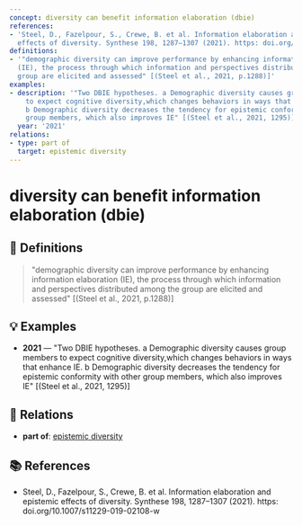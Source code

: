 ```yaml
---
concept: diversity can benefit information elaboration (dbie)
references:
- 'Steel, D., Fazelpour, S., Crewe, B. et al. Information elaboration and epistemic
  effects of diversity. Synthese 198, 1287–1307 (2021). https: doi.org/10.1007/s11229-019-02108-w'
definitions:
- '"demographic diversity can improve performance by enhancing information elaboration
  (IE), the process through which information and perspectives distributed among the
  group are elicited and assessed" [(Steel et al., 2021, p.1288)]'
examples:
- description: '"Two DBIE hypotheses. a Demographic diversity causes group members
    to expect cognitive diversity,which changes behaviors in ways that enhance IE.
    b Demographic diversity decreases the tendency for epistemic conformity with other
    group members, which also improves IE" [(Steel et al., 2021, 1295)]'
  year: '2021'
relations:
- type: part of
  target: epistemic diversity
---
```


# diversity can benefit information elaboration (dbie)

## 📖 Definitions

> "demographic diversity can improve performance by enhancing information elaboration (IE), the process through which information and perspectives distributed among the group are elicited and assessed" [(Steel et al., 2021, p.1288)]

## 💡 Examples

- **2021** — "Two DBIE hypotheses. a Demographic diversity causes group members to expect cognitive diversity,which changes behaviors in ways that enhance IE. b Demographic diversity decreases the tendency for epistemic conformity with other group members, which also improves IE" [(Steel et al., 2021, 1295)]

## 🔗 Relations

- **part of**: [epistemic diversity](./epistemic-diversity.md)

## 📚 References

- Steel, D., Fazelpour, S., Crewe, B. et al. Information elaboration and epistemic effects of diversity. Synthese 198, 1287–1307 (2021). https: doi.org/10.1007/s11229-019-02108-w
